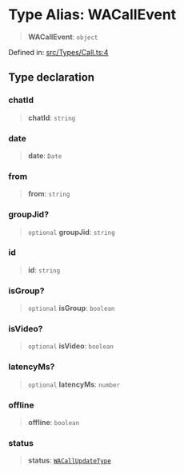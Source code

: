 # Type Alias: WACallEvent

> **WACallEvent**: `object`

Defined in: [src/Types/Call.ts:4](https://github.com/Fokusdotid/Baileys/blob/4c54e9ae0a9f37422d51e97c3454891bf06f36e1/src/Types/Call.ts#L4)

## Type declaration

### chatId

> **chatId**: `string`

### date

> **date**: `Date`

### from

> **from**: `string`

### groupJid?

> `optional` **groupJid**: `string`

### id

> **id**: `string`

### isGroup?

> `optional` **isGroup**: `boolean`

### isVideo?

> `optional` **isVideo**: `boolean`

### latencyMs?

> `optional` **latencyMs**: `number`

### offline

> **offline**: `boolean`

### status

> **status**: [`WACallUpdateType`](WACallUpdateType.md)
